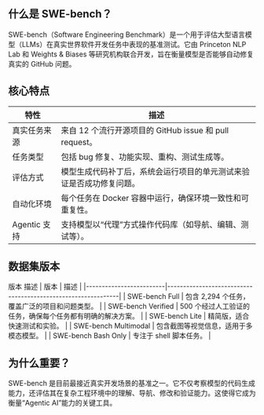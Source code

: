 ## 什么是 SWE-bench？
SWE-bench（Software Engineering Benchmark）是一个用于评估大型语言模型（LLMs）在真实世界软件开发任务中表现的基准测试。它由 Princeton NLP Lab 和 Weights & Biases 等研究机构联合开发，旨在衡量模型是否能够自动修复真实的 GitHub 问题。

## 核心特点
| 特性             | 描述                                                                                   |
|------------------|----------------------------------------------------------------------------------------|
| 真实任务来源     | 来自 12 个流行开源项目的 GitHub issue 和 pull request。                                 |
| 任务类型         | 包括 bug 修复、功能实现、重构、测试生成等。                                            |
| 评估方式         | 模型生成代码补丁后，系统会运行项目的单元测试来验证是否成功修复问题。                   |
| 自动化环境       | 每个任务在 Docker 容器中运行，确保环境一致性和可重复性。                               |
| Agentic 支持     | 支持模型以“代理”方式操作代码库（如导航、编辑、测试等）。                              |
## 数据集版本
版本	描述
| 版本                    | 描述                                                         |
|-------------------------|--------------------------------------------------------------|
| SWE-bench Full          | 包含 2,294 个任务，覆盖广泛的项目和问题类型。                |
| SWE-bench Verified      | 500 个经过人工验证的任务，确保每个任务都有明确的解决方案。    |
| SWE-bench Lite          | 精简版，适合快速测试和实验。                                 |
| SWE-bench Multimodal    | 包含截图等视觉信息，适用于多模态模型。                        |
| SWE-bench Bash Only     | 专注于 shell 脚本任务。                                      |
## 为什么重要？
SWE-bench 是目前最接近真实开发场景的基准之一。它不仅考察模型的代码生成能力，还评估其在复杂工程环境中的理解、导航、修改和验证能力。这使得它成为衡量“Agentic AI”能力的关键工具。